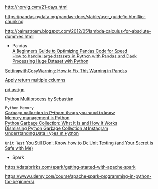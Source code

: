 http://norvig.com/21-days.html

https://pandas.pydata.org/pandas-docs/stable/user_guide/io.html#io-chunking


http://palmstroem.blogspot.com/2012/05/lambda-calculus-for-absolute-dummies.html

- Pandas  
[A Beginner’s Guide to Optimizing Pandas Code for Speed](https://engineering.upside.com/a-beginners-guide-to-optimizing-pandas-code-for-speed-c09ef2c6a4d6)  
[How to handle large datasets in Python with Pandas and Dask](https://towardsdatascience.com/how-to-handle-large-datasets-in-python-with-pandas-and-dask-34f43a897d55)  
[Processing Huge Dataset with Python](https://datascienceplus.com/processing-huge-dataset-with-python/)  

[SettingwithCopyWarning: How to Fix This Warning in Pandas](https://www.dataquest.io/blog/settingwithcopywarning/)

[Apply return multiple columns](https://stackoverflow.com/questions/23586510/return-multiple-columns-from-pandas-apply)  

[pd.assign](https://stackoverflow.com/questions/48177914/why-use-pandas-assign-rather-than-simply-initialize-new-column)  

[Python Multiprocess](https://sebastianraschka.com/Articles/2014_multiprocessing.html) by Sebastian

`Python Memory`  
[Garbage collection in Python: things you need to know](https://rushter.com/blog/python-garbage-collector/)    
[Memory management in Python](https://rushter.com/blog/python-memory-managment/)  
[Python Garbage Collection: What It Is and How It Works](https://stackify.com/python-garbage-collection/)  
[Dismissing Python Garbage Collection at Instagram](https://instagram-engineering.com/dismissing-python-garbage-collection-at-instagram-4dca40b29172)   
[Understanding Data Types in Python](https://jakevdp.github.io/PythonDataScienceHandbook/02.01-understanding-data-types.html)

`Unit Test`
[You Still Don’t Know How to Do Unit Testing (and Your Secret is Safe with Me)](https://stackify.com/unit-testing-basics-best-practices/)

- Spark

https://databricks.com/spark/getting-started-with-apache-spark

https://www.udemy.com/course/apache-spark-programming-in-python-for-beginners/
